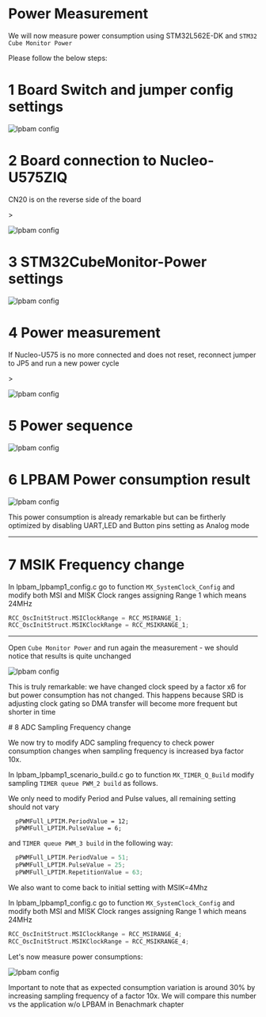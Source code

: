 # Power Measurement

We will now measure power consumption using STM32L562E-DK and `STM32 Cube Monitor Power`

Please follow the below steps:

# 1 Board Switch and jumper config settings
![lpbam config](./img/0501.png)

# 2 Board connection to Nucleo-U575ZIQ
<ainfo>
CN20 is on the reverse side of the board
</ainfo>
<p


</p>>

![lpbam config](./img/0502.png)

# 3 STM32CubeMonitor-Power settings

![lpbam config](./img/0503.png)

# 4  Power measurement

<awarning>
If Nucleo-U575 is no more connected and does not reset, reconnect jumper to JP5 and run a new power cycle
</awarning>
<p


</p>>

![lpbam config](./img/0504.png)

# 5 Power sequence

![lpbam config](./img/0505.png)


# 6 LPBAM Power consumption result

![lpbam config](./img/0506.png)

<ainfo>
This power consumption is already remarkable but can be firtherly optimized by disabling UART,LED and Button pins setting as Analog mode
</ainfo>

---

# 7 MSIK Frequency change

 In lpbam_lpbamp1_config.c go to function `MX_SystemClock_Config` and modify both MSI and MISK Clock ranges assigning Range 1 which means 24MHz

 ```c
RCC_OscInitStruct.MSIClockRange = RCC_MSIRANGE_1;
RCC_OscInitStruct.MSIKClockRange = RCC_MSIKRANGE_1;
 ```

----

Open `Cube Monitor Power` and run again the measurement - we should notice that results is quite unchanged

![lpbam config](./img/0507.png)


<ainfo>
This is truly remarkable: we have changed clock speed by a factor x6 for but power consumption has not changed.
This happens because SRD is adjusting clock gating so DMA transfer will become more frequent but shorter in time
</ainfo>

<p>

</p>
# 8 ADC Sampling Frequency change

We now try to modify ADC sampling frequency to check power consumption changes when sampling frequency is increased bya  factor 10x.

In lpbam_lpbamp1_scenario_build.c go to function `MX_TIMER_Q_Build` modify sampling  `TIMER queue PWM_2 build` as follows.

<awarning>
We only need to modify Period and Pulse values, all remaining setting should not vary

</awarning>

```nc
  pPWMFull_LPTIM.PeriodValue = 12;
  pPWMFull_LPTIM.PulseValue = 6;
```

and `TIMER queue PWM_3 build` in the following way:

```c
  pPWMFull_LPTIM.PeriodValue = 51;
  pPWMFull_LPTIM.PulseValue = 25;
  pPWMFull_LPTIM.RepetitionValue = 63;
```
We also want to come back to initial setting with MSIK=4Mhz

In lpbam_lpbamp1_config.c go to function `MX_SystemClock_Config` and modify both MSI and MISK Clock ranges assigning Range 1 which means 24MHz

 ```c
RCC_OscInitStruct.MSIClockRange = RCC_MSIRANGE_4;
RCC_OscInitStruct.MSIKClockRange = RCC_MSIKRANGE_4;
 ```

Let's now measure power consumptions:

![lpbam config](./img/0508.png)

<ainfo>
Important to note that as expected consumption variation is around 30% by increasing sampling frequency of a factor 10x.
We will compare this number vs the application w/o LPBAM in Benachmark chapter
</ainfo>
